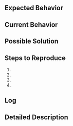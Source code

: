 <!--- Provide a general summary of the issue in the Title above -->
<!--- For game help join the discord and ask there-->
<!--- For anything revolving the Twitch Laucnher this is not the place to ask-->

## Expected Behavior
<!--- Tell us what should happen -->



## Current Behavior
<!--- Tell us what happens instead of the expected behavior -->



## Possible Solution
<!--- Not obligatory, but suggest a fix/reason for the bug, -->



## Steps to Reproduce
<!--- Provide a link to a live example, or an unambiguous set of steps to -->
<!--- reproduce this bug.-->
1.
2.
3.
4.



## Log
<!--- If this is a crash, or something similar you will have to provide a log.-->
<!--- DON'T POST IT DIRECTLY! Use gist.github.com and post it there and link it here.-->



## Detailed Description
<!--- Provide a detailed description of the change or addition you are proposing -->


 
